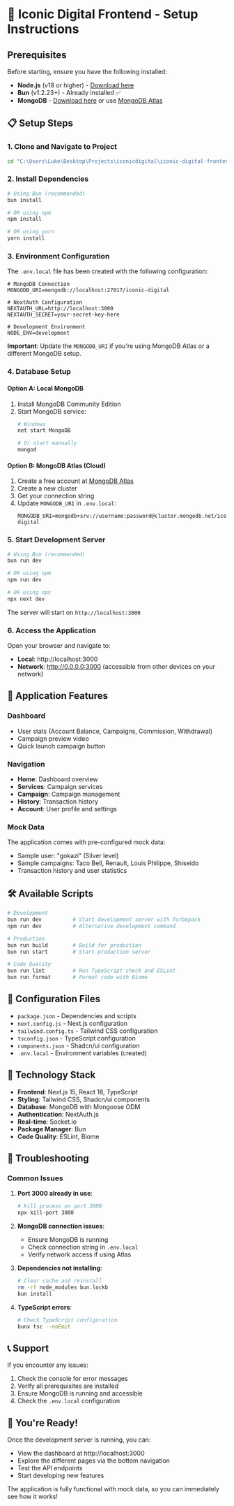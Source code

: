 # 🚀 Iconic Digital Frontend - Setup Instructions

## Prerequisites

Before starting, ensure you have the following installed:

- **Node.js** (v18 or higher) - [Download here](https://nodejs.org/)
- **Bun** (v1.2.23+) - Already installed ✅
- **MongoDB** - [Download here](https://www.mongodb.com/try/download/community) or use [MongoDB Atlas](https://www.mongodb.com/atlas)

## 📋 Setup Steps

### 1. Clone and Navigate to Project
```bash
cd "C:\Users\Luke\Desktop\Projects\iconicdigital\iconic-digital-frontend"
```

### 2. Install Dependencies
```bash
# Using Bun (recommended)
bun install

# OR using npm
npm install

# OR using yarn
yarn install
```

### 3. Environment Configuration

The `.env.local` file has been created with the following configuration:

```env
# MongoDB Connection
MONGODB_URI=mongodb://localhost:27017/iconic-digital

# NextAuth Configuration
NEXTAUTH_URL=http://localhost:3000
NEXTAUTH_SECRET=your-secret-key-here

# Development Environment
NODE_ENV=development
```

**Important**: Update the `MONGODB_URI` if you're using MongoDB Atlas or a different MongoDB setup.

### 4. Database Setup

#### Option A: Local MongoDB
1. Install MongoDB Community Edition
2. Start MongoDB service:
   ```bash
   # Windows
   net start MongoDB
   
   # Or start manually
   mongod
   ```

#### Option B: MongoDB Atlas (Cloud)
1. Create a free account at [MongoDB Atlas](https://www.mongodb.com/atlas)
2. Create a new cluster
3. Get your connection string
4. Update `MONGODB_URI` in `.env.local`:
   ```env
   MONGODB_URI=mongodb+srv://username:password@cluster.mongodb.net/iconic-digital
   ```

### 5. Start Development Server

```bash
# Using Bun (recommended)
bun run dev

# OR using npm
npm run dev

# OR using npx
npx next dev
```

The server will start on `http://localhost:3000`

### 6. Access the Application

Open your browser and navigate to:
- **Local**: http://localhost:3000
- **Network**: http://0.0.0.0:3000 (accessible from other devices on your network)

## 🎯 Application Features

### Dashboard
- User stats (Account Balance, Campaigns, Commission, Withdrawal)
- Campaign preview video
- Quick launch campaign button

### Navigation
- **Home**: Dashboard overview
- **Services**: Campaign services
- **Campaign**: Campaign management
- **History**: Transaction history
- **Account**: User profile and settings

### Mock Data
The application comes with pre-configured mock data:
- Sample user: "gokazi" (Silver level)
- Sample campaigns: Taco Bell, Renault, Louis Philippe, Shiseido
- Transaction history and user statistics

## 🛠️ Available Scripts

```bash
# Development
bun run dev          # Start development server with Turbopack
npm run dev          # Alternative development command

# Production
bun run build        # Build for production
bun run start        # Start production server

# Code Quality
bun run lint         # Run TypeScript check and ESLint
bun run format       # Format code with Biome
```

## 🔧 Configuration Files

- `package.json` - Dependencies and scripts
- `next.config.js` - Next.js configuration
- `tailwind.config.ts` - Tailwind CSS configuration
- `tsconfig.json` - TypeScript configuration
- `components.json` - Shadcn/ui configuration
- `.env.local` - Environment variables (created)

## 📱 Technology Stack

- **Frontend**: Next.js 15, React 18, TypeScript
- **Styling**: Tailwind CSS, Shadcn/ui components
- **Database**: MongoDB with Mongoose ODM
- **Authentication**: NextAuth.js
- **Real-time**: Socket.io
- **Package Manager**: Bun
- **Code Quality**: ESLint, Biome

## 🚨 Troubleshooting

### Common Issues

1. **Port 3000 already in use**:
   ```bash
   # Kill process on port 3000
   npx kill-port 3000
   ```

2. **MongoDB connection issues**:
   - Ensure MongoDB is running
   - Check connection string in `.env.local`
   - Verify network access if using Atlas

3. **Dependencies not installing**:
   ```bash
   # Clear cache and reinstall
   rm -rf node_modules bun.lockb
   bun install
   ```

4. **TypeScript errors**:
   ```bash
   # Check TypeScript configuration
   bunx tsc --noEmit
   ```

## 📞 Support

If you encounter any issues:
1. Check the console for error messages
2. Verify all prerequisites are installed
3. Ensure MongoDB is running and accessible
4. Check the `.env.local` configuration

## 🎉 You're Ready!

Once the development server is running, you can:
- View the dashboard at http://localhost:3000
- Explore the different pages via the bottom navigation
- Test the API endpoints
- Start developing new features

The application is fully functional with mock data, so you can immediately see how it works!
